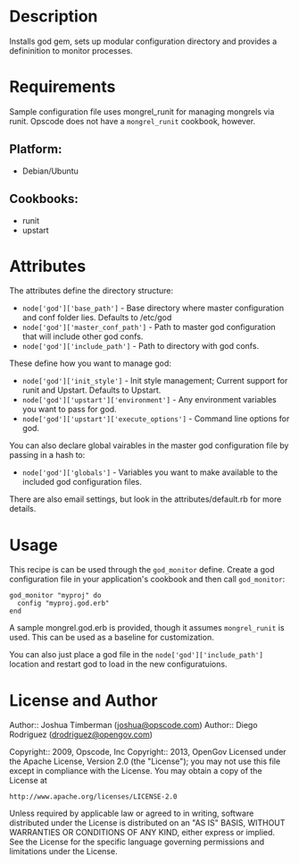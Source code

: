 Description
===========

Installs god gem, sets up modular configuration directory and provides
a defininition to monitor processes.

Requirements
============

Sample configuration file uses mongrel_runit for managing mongrels via
runit. Opscode does not have a `mongrel_runit` cookbook, however.

## Platform:

* Debian/Ubuntu


## Cookbooks:

* runit
* upstart

Attributes
==========
The attributes define the directory structure:  

* `node['god']['base_path']` - Base directory where master configuration and conf folder lies. Defaults to /etc/god   
* `node['god']['master_conf_path']` - Path to master god configuration that will include other god confs.   
* `node['god']['include_path']` - Path to directory with god confs.  

These define how you want to manage god:
* `node['god']['init_style']` - Init style management; Current support for runit and Upstart. Defaults to Upstart.    
* `node['god']['upstart']['environment']` - Any environment variables you want to pass for god.  
* `node['god']['upstart']['execute_options']` - Command line options for god.  

You can also declare global vairables in the master god configuration file by passing in a hash to:   
* `node['god']['globals']` - Variables you want to make available to the included god configuration files.  

There are also email settings, but look in the attributes/default.rb for more details.  
 
Usage
=====

This recipe is can  be used through the `god_monitor` define. Create a god configuration file in your application's cookbook and then call `god_monitor`:

    god_monitor "myproj" do
      config "myproj.god.erb"
    end

A sample mongrel.god.erb is provided, though it assumes `mongrel_runit` is used. This can be used as a baseline for customization.  

You can also just place a god file in the `node['god']['include_path']` location and restart god to load in the new configuratuions. 


License and Author
==================

Author:: Joshua Timberman (<joshua@opscode.com>)
Author:: Diego Rodriguez (<drodriguez@opengov.com>)

Copyright:: 2009, Opscode, Inc
Copyright:: 2013, OpenGov
Licensed under the Apache License, Version 2.0 (the "License");
you may not use this file except in compliance with the License.
You may obtain a copy of the License at

    http://www.apache.org/licenses/LICENSE-2.0

Unless required by applicable law or agreed to in writing, software
distributed under the License is distributed on an "AS IS" BASIS,
WITHOUT WARRANTIES OR CONDITIONS OF ANY KIND, either express or implied.
See the License for the specific language governing permissions and
limitations under the License.

